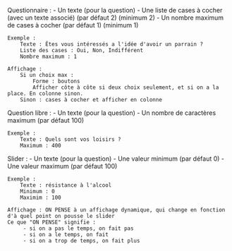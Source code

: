 Questionnaire :
	- Un texte (pour la question)
	- Une liste de cases à cocher (avec un texte associé) (par défaut 2) (minimum 2)
	- Un nombre maximum de cases à cocher (par défaut 1) (minimum 1)

	Exemple :
		Texte : Êtes vous intéressés a l'idée d'avoir un parrain ?
		Liste des cases : Oui, Non, Indifférent
		Nombre maximum : 1

	Affichage : 
		Si un choix max :
			Forme : boutons
			Afficher côte à côte si deux choix seulement, et si on a la place. En colonne sinon.
		Sinon : cases à cocher et afficher en colonne

Question libre :
	- Un texte (pour la question)
	- Un nombre de caractères maximum (par défaut 100)

	Exemple :
		Texte : Quels sont vos loisirs ?
		Maximum : 400

Slider :
	- Un texte (pour la question)
	- Une valeur minimum (par défaut 0)
	- Une valeur maximum (par défaut 100)

	Exemple :
		Texte : résistance à l'alcool
		Minimum : 0
		Maximim : 100

	Affichage : ON PENSE à un affichage dynamique, qui change en fonction d'à quel point on pousse le slider
	Ce que "ON PENSE" signifie :
		 - si on a pas le temps, on fait pas
		 - si on a le temps, on fait
		 - si on a trop de temps, on fait plus